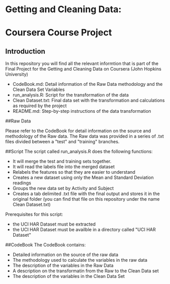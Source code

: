 # Getting and Cleaning Data: 
# Coursera Course Project

## Introduction
In this repository you will find all the relevant informtion that is part of the Final Project for the Getting and Cleaning Data on Coursera (John Hopkins University)

- CodeBook.md: Detail information of the Raw Data methodology and the Clean Data Set Variables
- run_analysis.R: Script for the transformation of the data
- Clean Dataset.txt: Final data set with the transformation and calculations as required by the project
- README.md: Step-by-step instructions of the data transformation

##Raw Data

Please refer to the CodeBook for detail information on the source and methodology of the Raw data.
The Raw data was provided in a series of .txt files divided between a "test" and "training" branches.  

##Script
The script called run_analysis.R does the following functions:

- It will merge the test and training sets together.
- It will read the labels file into the merged dataset
- Relabels the features so that they are easier to understand
- Creates a new dataset using only the Mean and Standard Deviation readings
- Groups the new data set by Activity and Subject
- Creates a tab delimited .txt file with the final output and stores it in the original folder (you can find that file on this repository under the name Clean Dataset.txt) 

Prerequisites for this script:

- the UCI HAR Dataset must be extracted 
- the UCI HAR Dataset must be availble in a directory called "UCI HAR Dataset"


##CodeBook
The CodeBook contains:

- Detailed information on the source of the raw data
- The methodology used to calculate the variables in the raw data
- The description of the variables in the Raw Data
- A description on the transformatin from the Raw to the Clean Data set
- The description of the variables in the Clean Data Set